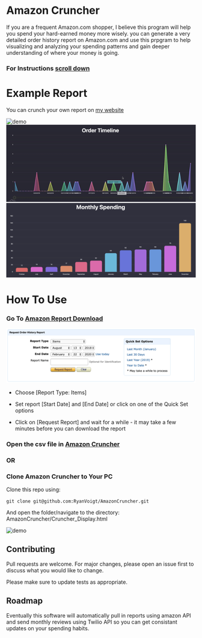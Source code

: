 # Amazon Cruncher
If you are a frequent Amazon.com shopper, I believe this program will help you spend your hard-earned money more wisely. you can generate a very detailed order history report on Amazon.com and use this prpgram to help visualizing and analyzing your spending patterns and gain deeper understanding of where your money is going.

### For **Instructions** [scroll down](#how-to-use)

# Example Report
You can crunch your own report on [my website](https://ryanvoigt.github.io/)

![demo](CruncherPhotos/CrunchWheel.gif)
![report](CruncherPhotos/CrunchPlot2.gif)
![report](CruncherPhotos/CrunchPlot1.png)

# How To Use
### Go To [Amazon Report Download](https://www.amazon.com/gp/b2b/reports?ref_=ya_d_l_order_reports&)
![report](CruncherPhotos/report.png)

- Choose [Report Type: Items]

- Set report [Start Date] and [End Date] or click on one of the Quick Set options

- Click on [Request Report] and wait for a while - it may take a few minutes before you can download the report

### Open the csv file in [Amazon Cruncher](https://ryanvoigt.github.io/)

### OR

### Clone Amazon Cruncher to Your PC

Clone this repo using:
```
git clone git@github.com:RyanVoigt/AmazonCruncher.git
```
And open the folder/navigate to the directory: AmazonCruncher/Cruncher_Display.html

![demo](CruncherPhotos/Crunch.gif)

## Contributing
Pull requests are welcome. For major changes, please open an issue first to discuss what you would like to change.

Please make sure to update tests as appropriate.

## Roadmap
Eventually this software will automatically pull in reports using amazon API and send monthly reviews using Twilio  API so you can get consistant updates on your spending habits.
